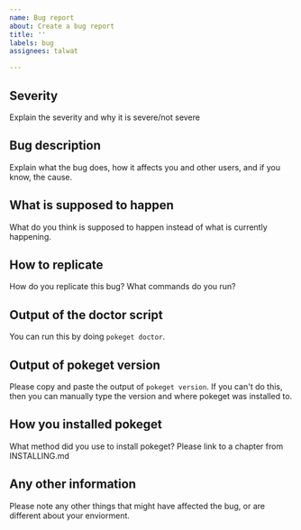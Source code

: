 ```yaml
---
name: Bug report
about: Create a bug report
title: ''
labels: bug
assignees: talwat

---
```


## Severity

Explain the severity and why it is severe/not severe

## Bug description

Explain what the bug does, how it affects you and other users, and if you know, the cause.

## What is supposed to happen

What do you think is supposed to happen instead of what is currently happening.

## How to replicate

How do you replicate this bug? What commands do you run?

## Output of the doctor script

You can run this by doing `pokeget doctor`.

## Output of pokeget version

Please copy and paste the output of `pokeget version`. If you can't do this, then you can manually type the version and where pokeget was installed to.

## How you installed pokeget

What method did you use to install pokeget? Please link to a chapter from INSTALLING.md

## Any other information

Please note any other things that might have affected the bug, or are different about your enviorment.
